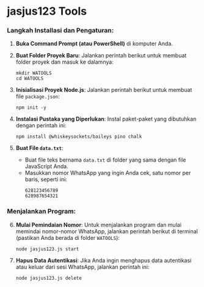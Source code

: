 # jasjus123 Tools

### Langkah Installasi dan Pengaturan:

1. **Buka Command Prompt (atau PowerShell)** di komputer Anda.

2. **Buat Folder Proyek Baru**: Jalankan perintah berikut untuk membuat folder proyek dan masuk ke dalamnya:
    ```
    mkdir WATOOLS
    cd WATOOLS
    ```

3. **Inisialisasi Proyek Node.js**: Jalankan perintah berikut untuk membuat file `package.json`:
    ```
    npm init -y
    ```

4. **Instalasi Pustaka yang Diperlukan**: Instal paket-paket yang dibutuhkan dengan perintah ini:
    ```
    npm install @whiskeysockets/baileys pino chalk
    ```

5. **Buat File `data.txt`**:
    - Buat file teks bernama `data.txt` di folder yang sama dengan file JavaScript Anda.
    - Masukkan nomor WhatsApp yang ingin Anda cek, satu nomor per baris, seperti ini:
        ```
        628123456789
        628987654321
        ```

### Menjalankan Program:

6. **Mulai Pemindaian Nomor**: Untuk menjalankan program dan mulai memindai nomor-nomor WhatsApp, jalankan perintah berikut di terminal (pastikan Anda berada di folder `WATOOLS`):
    ```
    node jasjus123.js start
    ```

7. **Hapus Data Autentikasi**: Jika Anda ingin menghapus data autentikasi atau keluar dari sesi WhatsApp, jalankan perintah ini:
    ```
    node jasjus123.js delete
    ```

